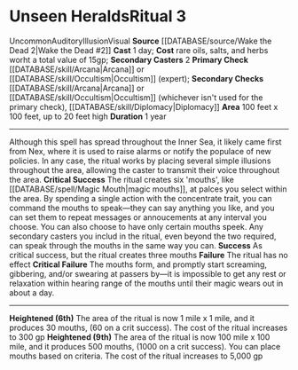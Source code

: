 ﻿---
area: 100 feet x 100 feet, up to 20 feet high
cost: rare oils, salts, and herbs worht a total value of 15gp
duration: 1 year
element: null
heighten: 6th, 9th
heighten_level: 3, 6, 9
id: '106'
level: '3'
name: Unseen Heralds
primary_check: '[[DATABASE/skill/Arcana|Arcana]] or [[DATABASE/skill/Occultism|Occultism]]
  (expert)'
range: null
rarity: Uncommon
requirement: null
rus_type_level: null
school: Illusion
secondary_casters: '2'
secondary_check: '[[DATABASE/skill/Arcana|Arcana]] or [[DATABASE/skill/Occultism|Occultism]]
  (whichever isn''t used for the primary check), [[DATABASE/skill/Diplomacy|Diplomacy]]'
source: '[[DATABASE/source/Wake the Dead 2|Wake the Dead #2]]'
target: null
trait:
- '[[DATABASE/trait/Auditory|Auditory]]'
- '[[DATABASE/trait/Illusion|Illusion]]'
- '[[DATABASE/trait/Uncommon|Uncommon]]'
- '[[DATABASE/trait/Visual|Visual]]'
type: Ritual

---
# Unseen Heralds<span class="item-type">Ritual 3</span>

<span class="trait-uncommon item-trait">Uncommon</span><span class="item-trait">Auditory</span><span class="item-trait">Illusion</span><span class="item-trait">Visual</span>
**Source** [[DATABASE/source/Wake the Dead 2|Wake the Dead #2]]
**Cast** 1 day; **Cost** rare oils, salts, and herbs worht a total value of 15gp; **Secondary Casters** 2
**Primary Check** [[DATABASE/skill/Arcana|Arcana]] or [[DATABASE/skill/Occultism|Occultism]] (expert); **Secondary Checks** [[DATABASE/skill/Arcana|Arcana]] or [[DATABASE/skill/Occultism|Occultism]] (whichever isn't used for the primary check), [[DATABASE/skill/Diplomacy|Diplomacy]]
**Area** 100 feet x 100 feet, up to 20 feet high
**Duration** 1 year

---
Although this spell has spread throughout the Inner Sea, it likely came first from Nex, where it is used to raise alarms or notify the populace of new policies. In any case, the ritual works by placing several simple illusions throughout the area, allowing the caster to transmit their voice throughout the area.
**Critical Success** The ritual creates six 'mouths', like [[DATABASE/spell/Magic Mouth|magic mouths]], at palces you select within the area. By spending a single action with the concentrate trait, you can command the mouths to speak—they can say anything you like, and you can set them to repeat messages or annoucements at any interval you choose. You can also choose to have only certain mouths speek. Any secondary casters you includ in the ritual, even beyond the two required, can speak through the mouths in the same way you can.
**Success** As critical success, but the ritual creates three mouths
**Failure** The ritual has no effect
**Critical Failure** The mouths form, and promptly start screaming, gibbering, and/or swearing at passers by—it is impossible to get any rest or relaxation within hearing range of the mouths until their magic wears out in about a day.

---
**Heightened (6th)** The area of the ritual is now 1 mile x 1 mile, and it produces 30 mouths, (60 on a crit success). The cost of the ritual increases to 300 gp
**Heightened (9th)** The area of the ritual is now 100 mile x 100 mile, and it produces 500 mouths, (1000 on a crit success). You can place mouths based on criteria. The cost of the ritual increases to 5,000 gp